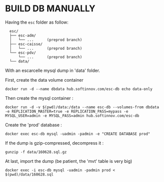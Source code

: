 BUILD DB MANUALLY
=================

Having the `esc` folder as follow:

```
  esc/
  ├── esc-adm/
  │   └── ...      (preprod branch)
  ├── esc-caisse/
  │   └── ...      (preprod branch)
  └── esc-pdv/
      └── ...      (preprod branch)
  └── data/
```

With an escarcelle mysql dump in 'data' folder.

First, create the data volume container

```
docker run -d --name dbdata hub.softinnov.com/esc-db echo data-only
```

Then create the mysql container :

```
docker run -d -v $(pwd)/data:/data --name esc-db --volumes-from dbdata -e REPLICATION_MASTER=true -e REPLICATION_PASS=mypass -e MYSQL_USER=admin -e MYSQL_PASS=admin hub.softinnov.com/esc-db
```

Create the 'prod' database : 

```
docker exec esc-db mysql -uadmin -padmin -e "CREATE DATABASE prod" 
```

If the dump is gzip-compressed, decompress it :

```
gunzip -f data/160628.sql.gz
```

At last, import the dump (be patient, the 'mvt' table is very big)

```
docker exec -i esc-db mysql -uadmin -padmin prod < $(pwd)/data/160628.sql
```

